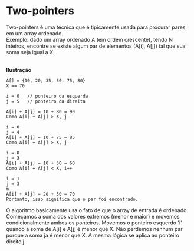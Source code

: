 # Two-pointers

Two-pointers é uma técnica que é tipicamente usada para procurar pares em um array ordenado.<br>
Exemplo: dado um array ordenado A (em ordem crescente), tendo N inteiros, encontre se existe algum par de elementos (A[i], A[j]) tal que sua soma seja igual a X.<br><br>

**Ilustração**
```
A[] = {10, 20, 35, 50, 75, 80} 
X == 70 

i = 0   // ponteiro da esquerda
j = 5   // ponteiro da direita

A[i] + A[j] = 10 + 80 = 90 
Como A[i] + A[j] > X, j-- 

i = 0 
j = 4 
A[i] + A[j] = 10 + 75 = 85 
Como A[i] + A[j] > X, j-- 

i = 0 
j = 3 
A[i] + A[j] = 10 + 50 = 60 
Como A[i] + A[j] < X, i++ 

i = 1 
j = 3 
m 
A[i] + A[j] = 20 + 50 = 70 
Portanto, isso significa que o par foi encontrado.
```

O algoritmo basicamente usa o fato de que o array de entrada é ordenado. Começamos a soma dos valores extremos (menor e maior) e movemos condicionalmente ambos os ponteiros. Movemos o ponteiro esquerdo 'i' quando a soma de A[i] e A[j] é menor que X. Não perdemos nenhum par porque a soma já é menor que X. A mesma lógica se aplica ao ponteiro direito j.

